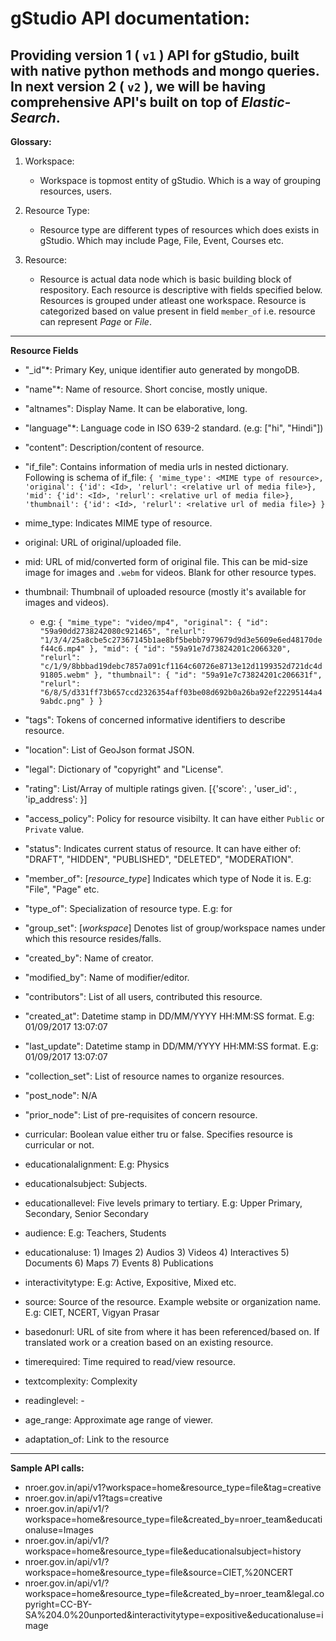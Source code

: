 # gStudio API documentation:

## Providing version 1 ( `v1` ) API for gStudio, built with native python methods and mongo queries. In next version 2 ( `v2` ), we will be having comprehensive API's built on top of *Elastic-Search*.

**Glossary:**
1. Workspace:
	- Workspace is topmost entity of gStudio. Which is a way of grouping resources, users. 

2. Resource Type:
	- Resource type are different types of resources which does exists in gStudio. Which may include Page, File, Event, Courses etc. 

3. Resource:
	- Resource is actual data node which is basic building block of respository. Each resource is descriptive with fields specified below. Resources is grouped under atleast one workspace. Resource is categorized based on value present in field `member_of` i.e. resource can represent *Page* or *File*. 

---

**Resource Fields**
- "_id"*: Primary Key, unique identifier auto generated by mongoDB.
- "name"*: Name of resource. Short concise, mostly unique.
- "altnames": Display Name. It can be elaborative, long.
- "language"*: Language code in ISO 639-2 standard. (e.g: ["hi", "Hindi"])
- "content": Description/content of resource.
- "if_file": Contains information of media urls in nested dictionary. Following is schema of if_file:
        ```
        {
            'mime_type': <MIME type of resource>,
            'original': {'id': <Id>, 'relurl': <relative url of media file>},
            'mid': {'id': <Id>, 'relurl': <relative url of media file>},
            'thumbnail': {'id': <Id>, 'relurl': <relative url of media file>}
        }
        ```
- mime_type: Indicates MIME type of resource.
- original: URL of original/uploaded file.
- mid: URL of mid/converted form of original file. This can be mid-size image for images and `.webm` for videos. Blank for other resource types. 
- thumbnail: Thumbnail of uploaded resource (mostly it's available for images and videos).
  - e.g: 
        ```
        {
            "mime_type": "video/mp4",
            "original": {
                    "id": "59a90dd2738242080c921465",
                    "relurl": "1/3/4/25a8cbe5c27367145b1ae8bf5bebb7979679d9d3e5609e6ed48170def44c6.mp4"
                },
            "mid": {
                    "id": "59a91e7d73824201c2066320",
                    "relurl": "c/1/9/8bbbad19debc7857a091cf1164c60726e8713e12d1199352d721dc4d91805.webm"
                },
            "thumbnail": {
                    "id": "59a91e7c73824201c206631f",
                    "relurl": "6/8/5/d331ff73b657ccd2326354aff03be08d692b0a26ba92ef22295144a49abdc.png"
                }
        }
        ```
- "tags": Tokens of concerned informative identifiers to describe resource.
- "location": List of GeoJson format JSON.
- "legal": Dictionary of "copyright" and "License".
- "rating": List/Array of multiple ratings given. [{'score': <integer>, 'user_id': <integer>, 'ip_address': <string>}]
- "access_policy": Policy for resource visibilty. It can have either `Public` or `Private` value.
- "status": Indicates current status of resource. It can have either of: "DRAFT", "HIDDEN", "PUBLISHED", "DELETED", "MODERATION".
- "member_of": [*resource_type*] Indicates which type of Node it is. E.g: "File", "Page" etc. 
- "type_of": Specialization of resource type. E.g: for 
- "group_set": [*workspace*] Denotes list of group/workspace names under which this resource resides/falls.

- "created_by": Name of creator.
- "modified_by": Name of modifier/editor.
- "contributors": List of all users, contributed this resource.

- "created_at": Datetime stamp in DD/MM/YYYY HH:MM:SS format. E.g: 01/09/2017 13:07:07
- "last_update": Datetime stamp in DD/MM/YYYY HH:MM:SS format. E.g: 01/09/2017 13:07:07
	
- "collection_set": List of resource names to organize resources.
- "post_node": N/A
- "prior_node": List of pre-requisites of concern resource.

- curricular: Boolean value either tru or false. Specifies resource is curricular or not.
- educationalalignment: E.g: Physics
- educationalsubject: Subjects. 
- educationallevel: Five levels primary to tertiary. E.g: Upper Primary, Secondary, Senior Secondary
- audience: E.g: Teachers, Students
- educationaluse: 1) Images 2) Audios 3) Videos 4) Interactives 5) Documents 6) Maps 7) Events 8) Publications 
- interactivitytype: E.g: Active, Expositive, Mixed etc.
- source: Source of the resource. Example website or organization name. E.g: CIET, NCERT, Vigyan Prasar
- basedonurl: URL of site from where it has been referenced/based on. If translated work or a creation based on an existing resource.
- timerequired: Time required to read/view resource.
- textcomplexity: Complexity
- readinglevel: - 
- age_range: Approximate age range of viewer.
- adaptation_of: Link to the resource

---

**Sample API calls:**
- nroer.gov.in/api/v1?workspace=home&resource_type=file&tag=creative
- nroer.gov.in/api/v1?tags=creative
- nroer.gov.in/api/v1/?workspace=home&resource_type=file&created_by=nroer_team&educationaluse=Images
- nroer.gov.in/api/v1/?workspace=home&resource_type=file&educationalsubject=history
- nroer.gov.in/api/v1/?workspace=home&resource_type=file&source=CIET,%20NCERT
- nroer.gov.in/api/v1/?workspace=home&resource_type=file&created_by=nroer_team&legal.copyright=CC-BY-SA%204.0%20unported&interactivitytype=expositive&educationaluse=image
